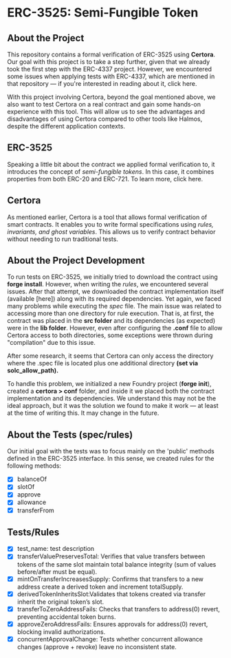 # ERC-3525: Semi-Fungible Token

## About the Project

This repository contains a formal verification of ERC-3525 using **Certora**. Our goal with this project is to take a step further, given that we already took the first step with the ERC-4337 project. However, we encountered some issues when applying tests with ERC-4337, which are mentioned in that repository — if you're interested in reading about it, click here.

With this project involving Certora, beyond the goal mentioned above, we also want to test Certora on a real contract and gain some hands-on experience with this tool. This will allow us to see the advantages and disadvantages of using Certora compared to other tools like Halmos, despite the different application contexts.

## ERC-3525

Speaking a little bit about the contract we applied formal verification to, it introduces the concept of _semi-fungible tokens_. In this case, it combines properties from both ERC-20 and ERC-721. To learn more, click here.

## Certora

As mentioned earlier, Certora is a tool that allows formal verification of smart contracts. It enables you to write formal specifications using _rules, invariants, and ghost variables_. This allows us to verify contract behavior without needing to run traditional tests.

## About the Project Development

To run tests on ERC-3525, we initially tried to download the contract using **forge install**. However, when writing the _rules_, we encountered several issues. After that attempt, we downloaded the contract implementation itself (available [here]) along with its required dependencies. Yet again, we faced many problems while executing the _spec_ file. The main issue was related to accessing more than one directory for rule execution. That is, at first, the contract was placed in the **src folder** and its dependencies (as expected) were in the **lib folder**. However, even after configuring the **.conf** file to allow Certora access to both directories, some exceptions were thrown during "compilation" due to this issue.

After some research, it seems that Certora can only access the directory where the .spec file is located plus one additional directory **(set via solc_allow_path).**

To handle this problem, we initialized a new Foundry project (**forge init**), created a **certora > conf** folder, and inside it we placed both the contract implementation and its dependencies. We understand this may not be the ideal approach, but it was the solution we found to make it work — at least at the time of writing this. It may change in the future.

## About the Tests (spec/rules)

Our initial goal with the tests was to focus mainly on the 'public' methods defined in the ERC-3525 interface. In this sense, we created rules for the following methods:

- [x] balanceOf
- [x] slotOf
- [x] approve
- [x] allowance
- [x] transferFrom

## Tests/Rules

- [x] test_name: test description
- [x] transferValuePreservesTotal: Verifies that value transfers between tokens of the same slot maintain total balance integrity (sum of values before/after must be equal).
- [x] mintOnTransferIncreasesSupply: Confirms that transfers to a new address create a derived token and increment totalSupply.
- [x] derivedTokenInheritsSlot:Validates that tokens created via transfer inherit the original token’s slot.
- [x] transferToZeroAddressFails: Checks that transfers to address(0) revert, preventing accidental token burns.
- [x] approveZeroAddressFails: Ensures approvals for address(0) revert, blocking invalid authorizations.
- [x] concurrentApprovalChange: Tests whether concurrent allowance changes (approve + revoke) leave no inconsistent state.
